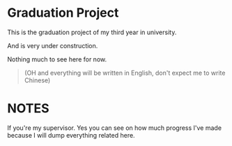 # Graduation Project

This is the graduation project of my third year in university.

And is very under construction.

Nothing much to see here for now.

> (OH and everything will be written in English, don't expect me to write Chinese)

# NOTES

If you're my supervisor. Yes you can see on how much progress I've made because I will dump everything related here.